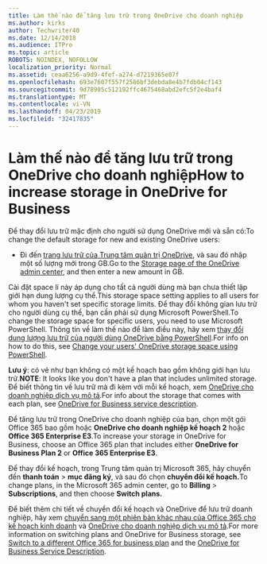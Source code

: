 ```yaml
---
title: Làm thế nào để tăng lưu trữ trong OneDrive cho doanh nghiệp
ms.author: kirks
author: Techwriter40
ms.date: 12/14/2018
ms.audience: ITPro
ms.topic: article
ROBOTS: NOINDEX, NOFOLLOW
localization_priority: Normal
ms.assetid: ceaa6256-a9d9-4fef-a274-d7219365e07f
ms.openlocfilehash: 693e7607f557f2586bf3debda8e4b7fdb04cf143
ms.sourcegitcommit: 9d78905c512192ffc4675468abd2efc5f2e4baf4
ms.translationtype: MT
ms.contentlocale: vi-VN
ms.lasthandoff: 04/23/2019
ms.locfileid: "32417835"
---
```

# <a name="how-to-increase-storage-in-onedrive-for-business"></a><span data-ttu-id="6c5ff-102">Làm thế nào để tăng lưu trữ trong OneDrive cho doanh nghiệp</span><span class="sxs-lookup"><span data-stu-id="6c5ff-102">How to increase storage in OneDrive for Business</span></span>

<span data-ttu-id="6c5ff-103">Để thay đổi lưu trữ mặc định cho người sử dụng OneDrive mới và sẵn có:</span><span class="sxs-lookup"><span data-stu-id="6c5ff-103">To change the default storage for new and existing OneDrive users:</span></span>
  
- <span data-ttu-id="6c5ff-104">Đi đến [trang lưu trữ của Trung tâm quản trị OneDrive](https://admin.onedrive.com/?v=StorageSettings), và sau đó nhập một số lượng mới trong GB.</span><span class="sxs-lookup"><span data-stu-id="6c5ff-104">Go to the [Storage page of the OneDrive admin center](https://admin.onedrive.com/?v=StorageSettings), and then enter a new amount in GB.</span></span>
    
<span data-ttu-id="6c5ff-105">Cài đặt space lí này áp dụng cho tất cả người dùng mà bạn chưa thiết lập giới hạn dung lượng cụ thể.</span><span class="sxs-lookup"><span data-stu-id="6c5ff-105">This storage space setting applies to all users for whom you haven't set specific storage limits.</span></span> <span data-ttu-id="6c5ff-106">Để thay đổi không gian lưu trữ cho người dùng cụ thể, bạn cần phải sử dụng Microsoft PowerShell.</span><span class="sxs-lookup"><span data-stu-id="6c5ff-106">To change the storage space for specific users, you need to use Microsoft PowerShell.</span></span> <span data-ttu-id="6c5ff-107">Thông tin về làm thế nào để làm điều này, hãy xem [thay đổi dung lượng lưu trữ của người dùng OneDrive bằng PowerShell](https://go.microsoft.com/fwlink/?linkid=866402).</span><span class="sxs-lookup"><span data-stu-id="6c5ff-107">For info on how to do this, see [Change your users' OneDrive storage space using PowerShell](https://go.microsoft.com/fwlink/?linkid=866402).</span></span> 
  
 <span data-ttu-id="6c5ff-108">**Lưu ý**: có vẻ như bạn không có một kế hoạch bao gồm không giới hạn lưu trữ.</span><span class="sxs-lookup"><span data-stu-id="6c5ff-108">**NOTE**: It looks like you don't have a plan that includes unlimited storage.</span></span> <span data-ttu-id="6c5ff-109">Để biết thông tin về lưu trữ mà đi kèm với mỗi kế hoạch, xem [OneDrive cho doanh nghiệp dịch vụ mô tả](https://go.microsoft.com/fwlink/p/?LinkID=826071).</span><span class="sxs-lookup"><span data-stu-id="6c5ff-109">For info about the storage that comes with each plan, see [OneDrive for Business service description](https://go.microsoft.com/fwlink/p/?LinkID=826071).</span></span>
  
<span data-ttu-id="6c5ff-110">Để tăng lưu trữ trong OneDrive cho doanh nghiệp của bạn, chọn một gói Office 365 bao gồm hoặc **OneDrive cho doanh nghiệp kế hoạch 2** hoặc **Office 365 Enterprise E3**.</span><span class="sxs-lookup"><span data-stu-id="6c5ff-110">To increase your storage in OneDrive for Business, choose an Office 365 plan that includes either **OneDrive for Business Plan 2** or **Office 365 Enterprise E3**.</span></span> 
  
<span data-ttu-id="6c5ff-111">Để thay đổi kế hoạch, trong Trung tâm quản trị Microsoft 365, hãy chuyển đến **thanh toán** \> **mục đăng ký**, và sau đó chọn **chuyển đổi kế hoạch.**</span><span class="sxs-lookup"><span data-stu-id="6c5ff-111">To change plans, in the Microsoft 365 admin center, go to **Billing** \> **Subscriptions**, and then choose **Switch plans.**</span></span>
  
<span data-ttu-id="6c5ff-112">Để biết thêm chi tiết về chuyển đổi kế hoạch và OneDrive để lưu trữ doanh nghiệp, hãy xem [chuyển sang một phiên bản khác nhau của Office 365 cho kế hoạch kinh doanh](https://go.microsoft.com/fwlink/?LinkId=2031117) và [OneDrive cho doanh nghiệp dịch vụ mô tả](https://go.microsoft.com/fwlink/?LinkId-2031122).</span><span class="sxs-lookup"><span data-stu-id="6c5ff-112">For more information on switching plans and OneDrive for Business storage, see [Switch to a different Office 365 for business plan](https://go.microsoft.com/fwlink/?LinkId=2031117) and the [OneDrive for Business Service Description](https://go.microsoft.com/fwlink/?LinkId-2031122).</span></span>
  

